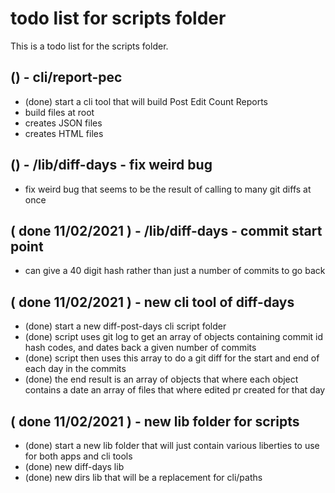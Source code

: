 # todo list for scripts folder

This is a todo list for the scripts folder.


## () - cli/report-pec
* (done) start a cli tool that will build Post Edit Count Reports
* build files at root
* creates JSON files
* creates HTML files

## () - /lib/diff-days - fix weird bug
* fix weird bug that seems to be the result of calling to many git diffs at once

## ( done 11/02/2021 ) - /lib/diff-days - commit start point
* can give a 40 digit hash rather than just a number of commits to go back 

## ( done 11/02/2021 ) - new cli tool of diff-days
* (done) start a new diff-post-days cli script folder
* (done) script uses git log to get an array of objects containing commit id hash codes, and dates back a given number of commits
* (done) script then uses this array to do a git diff for the start and end of each day in the commits
* (done) the end result is an array of objects that where each object contains a date an array of files that where edited pr created for that day

## ( done 11/02/2021 ) - new lib folder for scripts
* (done) start a new lib folder that will just contain various liberties to use for both apps and cli tools
* (done) new diff-days lib
* (done) new dirs lib that will be a replacement for cli/paths